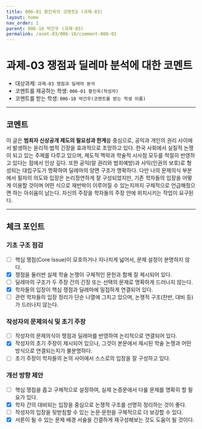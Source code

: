 ```yaml
---
title: 006-01 황진욱의 코멘트b (과제-03)
layout: home
nav_order: 1
parent: 006-10 박건우 (과제-03)
permalink: /asmt-03/006-10/comment-006-01
---
```


# 과제-03 쟁점과 딜레마 분석에 대한 코멘트

- 대상과제: `과제-03 쟁점과 딜레마 분석`
- 코멘트를 제공하는 학생: `006-01 황진욱(작성자)` 
- 코멘트를 받는 학생: `006-10 박건우(코멘트를 받는 학생 이름)` 

---

## 코멘트

이 글은 **범죄자 신상공개 제도의 필요성과 한계**를 중심으로, 공익과 개인의 권리 사이에서 발생하는 윤리적·법적 긴장을 효과적으로 조망하고 있다. 한국 사회에서 실질적 논쟁이 되고 있는 주제를 다루고 있으며, 제도적 맥락과 학술적 시사점 모두를 적절히 반영하고 있다는 점에서 인상 깊다. 또한 공익(알 권리와 범죄예방)과 사익(인권의 보호)로 형성되는 대립구도가 명확하여 딜레마의 양면 구조가 명확하다.
다만 나의 문제의식 부분에서 필자의 의도와 입장은 논리정연하게 잘 구성되었지만, 기존 학자들의 입장을 어떻게 이용할 것이며 어떤 식으로 재반박이 이루어질 수 있는지까지 구체적으로 언급해줬으면 하는 아쉬움이 남는다. 자신의 주장을 학자들의 주장 안에 위치시키는 작업이 요구된다.


---

## 체크 포인트

### **기초 구조 점검**
- [ ] 핵심 쟁점(Core Issue)이 모호하거나 지나치게 넓어서, 문제 설정이 분명하지 않다.
- [x] 쟁점을 둘러싼 실제 학술 논쟁이 구체적인 문헌과 함께 잘 제시되어 있다.
- [ ] 딜레마의 구조가 두 주장 간의 긴장 또는 선택의 문제로 명확하게 드러나지 않는다.
- [x] 학자들의 입장이 핵심 쟁점과 딜레마에 밀접하게 연결되어 있다.
- [ ] 관련 학자들의 입장 정리가 단순 나열에 그치고 있으며, 논쟁적 구조(찬반, 대비 등)가 드러나지 않는다.

### **작성자의 문제의식 및 초기 주장**
- [ ] 작성자의 문제의식이 쟁점과 딜레마를 반영하여 논리적으로 연결되어 있다.
- [x] 작성자의 초기 주장이 제시되어 있으나, 그것이 본문에서 제시된 학술 논쟁과 어떤 방식으로 연결되는지가 불분명하다.
- [ ] 초기 주장이 학자들의 논의 사이에서 스스로의 입장을 잘 구성하고 있다.

### **개선 방향 제안**
- [ ] 핵심 쟁점을 좁고 구체적으로 설정하여, 실제 논증문에서 다룰 문제를 명확히 할 필요가 있다.
- [x] 학자 간의 대비되는 입장을 중심으로 논쟁적 구조를 선명히 정리하는 것이 좋다.
- [ ] 작성자의 입장을 뒷받침할 수 있는 논문·문헌을 구체적으로 더 보강할 수 있다.
- [x] 서론이 될 수 있는 문제 배경 서술을 간결하게 재구성해보는 것도 도움이 될 것이다.
